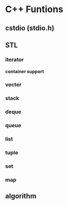 <h1 = align "center"> C++ Funtions </h1>

## cstdio (stdio.h)

## STL

### iterator

#### container support

### vecter

### stack

### deque

### queue

### list

### tuple

### set

### map

## algorithm
